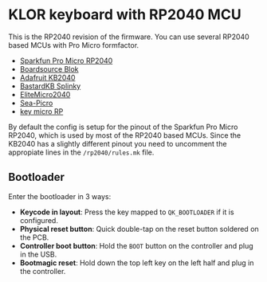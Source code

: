 # KLOR keyboard with RP2040 MCU

This is the RP2040 revision of the firmware.
You can use several RP2040 based MCUs with Pro Micro formfactor.

- [Sparkfun Pro Micro RP2040](https://www.sparkfun.com/products/18288)
- [Boardsource Blok](https://boardsource.xyz/store/628b95b494dfa308a6581622)
- [Adafruit KB2040](https://learn.adafruit.com/adafruit-kb2040) 
- [BastardKB Splinky](https://github.com/Bastardkb/Splinktegrated)
- [EliteMicro2040](https://github.com/Envious-Data/EnvOpenPico/tree/main/EliteMicro2040)
- [Sea-Picro](https://github.com/joshajohnson/sea-picro)
- [key micro RP](https://booth.pm/ja/items/3703539)

By default the config is setup for the pinout of the Sparkfun Pro Micro RP2040, which is used by most of the RP2040 based MCUs. Since the KB2040 has a slightly different pinout you need to uncomment the appropiate lines in the `/rp2040/rules.mk` file.


## Bootloader

Enter the bootloader in 3 ways:

- **Keycode in layout**: Press the key mapped to `QK_BOOTLOADER` if it is configured.
- **Physical reset button**: Quick double-tap on the reset button soldered on the PCB.
- **Controller boot button**: Hold the `BOOT` button on the controller and plug in the USB.
- **Bootmagic reset**: Hold down the top left key on the left half and plug in the controller.
